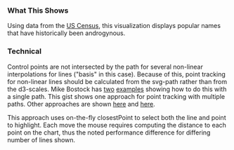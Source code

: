 ### What This Shows
Using data from the [US Census](http://www.ssa.gov/oact/babynames/limits.html), this visualization displays popular names that have historically been androgynous.

### Technical
Control points are not intersected by the path for several non-linear interpolations for lines ("basis" in this case). Because of this, point tracking for non-linear lines should be calculated from the svg-path rather than from the d3-scales. Mike Bostock has [two](http://bl.ocks.org/mbostock/8027637) [examples](http://bl.ocks.org/mbostock/8027835) showing how to do this with a single path. This gist shows one approach for point tracking with multiple paths. Other approaches are shown [here](http://bl.ocks.org/hwangmoretime/06af5f439f24bf28aec0) and [here](http://bl.ocks.org/hwangmoretime/da8e72b5e680c827d6dd).

This approach uses on-the-fly closestPoint to select both the line and point to highlight. Each move the mouse requires computing the distance to each point on the chart, thus the noted performance difference for differing number of lines shown. 